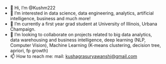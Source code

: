 - 👋 Hi, I’m @Kushm222
- 👀 I’m interested in data science, data engineering, analytics, artificial intelligence, business and much more!
- 🌱 I’m currently a first year grad student at University of Illinois, Urbana Champaign.
- 💞️ I’m looking to collaborate on projects related to big data analytics, data warehousing and business intelligence, deep learning (NLP, Computer Vision), Machine Learning (K-means clustering, decision tree, apriori, fp growth) 
- 📫 How to reach me: mail: kushagrasuryawanshi@gmail.com

<!---
Kushm222/Kushm222 is a ✨ special ✨ repository because its `README.md` (this file) appears on your GitHub profile.
You can click the Preview link to take a look at your changes.
--->
